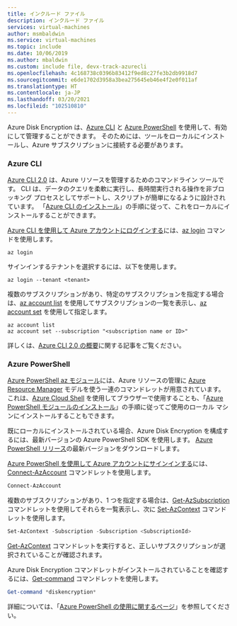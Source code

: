 ```yaml
---
title: インクルード ファイル
description: インクルード ファイル
services: virtual-machines
author: msmbaldwin
ms.service: virtual-machines
ms.topic: include
ms.date: 10/06/2019
ms.author: mbaldwin
ms.custom: include file, devx-track-azurecli
ms.openlocfilehash: 4c168738c0396b83412f9ed8c27fe3b2db9918d7
ms.sourcegitcommit: e6de1702d3958a3bea275645eb46e4f2e0f011af
ms.translationtype: HT
ms.contentlocale: ja-JP
ms.lasthandoff: 03/20/2021
ms.locfileid: "102510810"
---
```

Azure Disk Encryption は、[Azure CLI](/cli/azure) と [Azure PowerShell](/powershell/azure/new-azureps-module-az) を使用して、有効にして管理することができます。 そのためには、ツールをローカルにインストールし、Azure サブスクリプションに接続する必要があります。

### <a name="azure-cli"></a>Azure CLI

[Azure CLI 2.0](/cli/azure) は、Azure リソースを管理するためのコマンドライン ツールです。 CLI は、データのクエリを柔軟に実行し、長時間実行される操作を非ブロッキング プロセスとしてサポートし、スクリプトが簡単になるように設計されています。 「[Azure CLI のインストール](/cli/azure/install-azure-cli)」の手順に従って、これをローカルにインストールすることができます。

[Azure CLI を使用して Azure アカウントにログインする](/cli/azure/authenticate-azure-cli)には、[az login](/cli/azure/reference-index#az-login) コマンドを使用します。

```azurecli
az login
```

サインインするテナントを選択するには、以下を使用します。
    
```azurecli
az login --tenant <tenant>
```

複数のサブスクリプションがあり、特定のサブスクリプションを指定する場合は、[az account list](/cli/azure/account#az-account-list) を使用してサブスクリプションの一覧を表示し、[az account set](/cli/azure/account#az-account-set) を使用して指定します。
     
```azurecli
az account list
az account set --subscription "<subscription name or ID>"
```

詳しくは、[Azure CLI 2.0 の概要](/cli/azure/get-started-with-azure-cli)に関する記事をご覧ください。 

### <a name="azure-powershell"></a>Azure PowerShell
[Azure PowerShell az モジュール](/powershell/azure/new-azureps-module-az)には、Azure リソースの管理に [Azure Resource Manager](../articles/azure-resource-manager/management/overview.md) モデルを使う一連のコマンドレットが用意されています。 これは、[Azure Cloud Shell](../articles/cloud-shell/overview.md) を使用してブラウザーで使用することも、「[Azure PowerShell モジュールのインストール](/powershell/azure/install-az-ps)」の手順に従ってご使用のローカル マシンにインストールすることもできます。 

既にローカルにインストールされている場合、Azure Disk Encryption を構成するには、最新バージョンの Azure PowerShell SDK を使用します。 [Azure PowerShell リリース](https://github.com/Azure/azure-powershell/releases)の最新バージョンをダウンロードします。

[Azure PowerShell を使用して Azure アカウントにサインインする](/powershell/azure/authenticate-azureps)には、[Connect-AzAccount](/powershell/module/az.accounts/connect-azaccount) コマンドレットを使用します。

```powershell
Connect-AzAccount
```

複数のサブスクリプションがあり、1 つを指定する場合は、[Get-AzSubscription](/powershell/module/Az.Accounts/Get-AzSubscription) コマンドレットを使用してそれらを一覧表示し、次に [Set-AzContext](/powershell/module/az.accounts/set-azcontext) コマンドレットを使用します。

```powershell
Set-AzContext -Subscription -Subscription <SubscriptionId>
```

[Get-AzContext](/powershell/module/Az.Accounts/Get-AzContext) コマンドレットを実行すると、正しいサブスクリプションが選択されていることが確認されます。

Azure Disk Encryption コマンドレットがインストールされていることを確認するには、[Get-command](/powershell/module/microsoft.powershell.core/get-command?view=powershell-6) コマンドレットを使用します。
     
```powershell
Get-command *diskencryption*
```
詳細については、「[Azure PowerShell の使用に関するページ](/powershell/azure/get-started-azureps)」を参照してください。